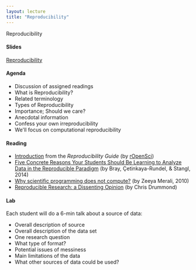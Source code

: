 ```yaml
---
layout: lecture
title: "Reproducibility"
---
```


<p class="message">
  Reproducibility
</p>


<h4>
	<span class="fa fa-picture-o fa-lg main-list-item-icon"></span>
	Slides
</h4>

<a href="https://docs.google.com/presentation/d/1MY-XluG_7gTa32m7nDxMl_V0XRUw1_yhohnAXXW2ziE/pub?start=false&loop=false&delayms=3000" target="_blank">Reproducibility</a>

<h4>
	<span class="fa fa-bars fa-lg main-list-item-icon"></span>
	Agenda
</h4>

- Discussion of assigned readings
- What is Reproducibility?
- Related terminology
- Types of Reproducibility
- Importance; Should we care?
- Anecdotal information
- Confess your own irreproducibility
- We'll focus on computational reproducibility


<h4>
	<span class="fa fa-book fa-lg main-list-item-icon"></span>
	Reading
</h4>

- [Introduction](http://ropensci.github.io/reproducibility-guide/sections/introduction/) from the _Reproducibility Guide_ (by [rOpenSci](https://ropensci.org/about/)) 
- [Five Concrete Reasons Your Students Should Be Learning to Analyze Data in the Reproducible Paradigm](http://chance.amstat.org/2014/09/reproducible-paradigm/) (by Bray, Çetinkaya-Rundel, & Stangl, 2014)
- [Why scientific programming does not compute?](http://www.nature.com/news/2010/101013/pdf/467775a.pdf) (by Zeeya Merali, 2010)
- [Reproducible Research: a Dissenting Opinion](http://cogprints.org/8675/1/ReproducibleResearch.pdf) (by Chris Drummond)

<h4>
	<span class="fa fa-flask fa-lg main-list-item-icon"></span>
	Lab
</h4>

Each student will do a 6-min talk about a source of data:

- Overall description of source
- Overall description of the data set
- One research question
- What type of format?
- Potential issues of messiness
- Main limitations of the data
- What other sources of data could be used?

